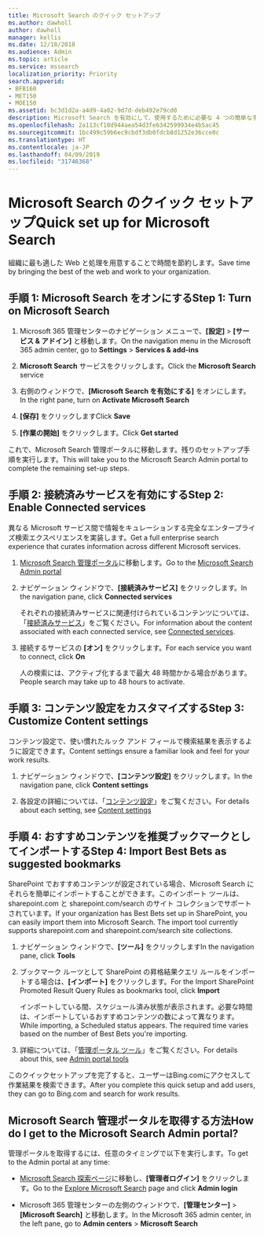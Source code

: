 ```yaml
---
title: Microsoft Search のクイック セットアップ
ms.author: dawholl
author: dawholl
manager: kellis
ms.date: 12/18/2018
ms.audience: Admin
ms.topic: article
ms.service: mssearch
localization_priority: Priority
search.appverid:
- BFB160
- MET150
- MOE150
ms.assetid: bc3d1d2a-a4d9-4a02-9d7d-deb492e79cd0
description: Microsoft Search を有効にして、使用するために必要な 4 つの簡単な手順について説明します。
ms.openlocfilehash: 2a113cf10d944aea54d3fe6342599934e4b5ac45
ms.sourcegitcommit: 1bc499c59b6ec9cbdf3db0fdcb8d1252e36cce0c
ms.translationtype: HT
ms.contentlocale: ja-JP
ms.lasthandoff: 04/09/2019
ms.locfileid: "31746368"
---
```

# <a name="quick-set-up-for-microsoft-search"></a><span data-ttu-id="71b8f-103">Microsoft Search のクイック セットアップ</span><span class="sxs-lookup"><span data-stu-id="71b8f-103">Quick set up for Microsoft Search</span></span>

<span data-ttu-id="71b8f-104">組織に最も適した Web と処理を用意することで時間を節約します。</span><span class="sxs-lookup"><span data-stu-id="71b8f-104">Save time by bringing the best of the web and work to your organization.</span></span>
  
## <a name="step-1-turn-on-microsoft-search"></a><span data-ttu-id="71b8f-105">手順 1: Microsoft Search をオンにする</span><span class="sxs-lookup"><span data-stu-id="71b8f-105">Step 1: Turn on Microsoft Search</span></span>

1. <span data-ttu-id="71b8f-106">Microsoft 365 管理センターのナビゲーション メニューで、**[設定]** \> **[サービス &amp; アドイン]** と移動します。</span><span class="sxs-lookup"><span data-stu-id="71b8f-106">On the navigation menu in the Microsoft 365 admin center, go to **Settings** \> **Services &amp; add-ins**</span></span>
    
2. <span data-ttu-id="71b8f-107">**Microsoft Search** サービスをクリックします。</span><span class="sxs-lookup"><span data-stu-id="71b8f-107">Click the **Microsoft Search** service</span></span> 
    
3. <span data-ttu-id="71b8f-108">右側のウィンドウで、**[Microsoft Search を有効にする]** をオンにします。</span><span class="sxs-lookup"><span data-stu-id="71b8f-108">In the right pane, turn on **Activate Microsoft Search**</span></span>
    
4. <span data-ttu-id="71b8f-109">**[保存]** をクリックします</span><span class="sxs-lookup"><span data-stu-id="71b8f-109">Click **Save**</span></span>
    
5. <span data-ttu-id="71b8f-110">**[作業の開始]** をクリックします。</span><span class="sxs-lookup"><span data-stu-id="71b8f-110">Click **Get started**</span></span>
  
<span data-ttu-id="71b8f-111">これで、Microsoft Search 管理ポータルに移動します。残りのセットアップ手順を実行します。</span><span class="sxs-lookup"><span data-stu-id="71b8f-111">This will take you to the Microsoft Search Admin portal to complete the remaining set-up steps.</span></span>
    
## <a name="step-2-enable-connected-services"></a><span data-ttu-id="71b8f-112">手順 2: 接続済みサービスを有効にする</span><span class="sxs-lookup"><span data-stu-id="71b8f-112">Step 2: Enable Connected services</span></span>

<span data-ttu-id="71b8f-113">異なる Microsoft サービス間で情報をキュレーションする完全なエンタープライズ検索エクスペリエンスを実装します。</span><span class="sxs-lookup"><span data-stu-id="71b8f-113">Get a full enterprise search experience that curates information across different Microsoft services.</span></span>
  
1. <span data-ttu-id="71b8f-114">[Microsoft Search 管理ポータル](https://www.bingforbusiness.com/admin)に移動します。</span><span class="sxs-lookup"><span data-stu-id="71b8f-114">Go to the [Microsoft Search Admin portal](https://www.bingforbusiness.com/admin)</span></span>
    
2. <span data-ttu-id="71b8f-115">ナビゲーション ウィンドウで、**[接続済みサービス]** をクリックします。</span><span class="sxs-lookup"><span data-stu-id="71b8f-115">In the navigation pane, click **Connected services**</span></span>
    
    <span data-ttu-id="71b8f-116">それぞれの接続済みサービスに関連付けられているコンテンツについては、「[接続済みサービス](connected-services.md)」をご覧ください。</span><span class="sxs-lookup"><span data-stu-id="71b8f-116">For information about the content associated with each connected service, see [Connected services](connected-services.md).</span></span>
    
3. <span data-ttu-id="71b8f-117">接続するサービスの **[オン]** をクリックします。</span><span class="sxs-lookup"><span data-stu-id="71b8f-117">For each service you want to connect, click **On**</span></span>
    
    <span data-ttu-id="71b8f-118">人の検索には、アクティブ化するまで最大 48 時間かかる場合があります。</span><span class="sxs-lookup"><span data-stu-id="71b8f-118">People search may take up to 48 hours to activate.</span></span>
    
## <a name="step-3-customize-content-settings"></a><span data-ttu-id="71b8f-119">手順 3: コンテンツ設定をカスタマイズする</span><span class="sxs-lookup"><span data-stu-id="71b8f-119">Step 3: Customize Content settings</span></span>

<span data-ttu-id="71b8f-120">コンテンツ設定で、使い慣れたルック アンド フィールで検索結果を表示するように設定できます。</span><span class="sxs-lookup"><span data-stu-id="71b8f-120">Content settings ensure a familiar look and feel for your work results.</span></span> 
  
1. <span data-ttu-id="71b8f-121">ナビゲーション ウィンドウで、**[コンテンツ設定]** をクリックします。</span><span class="sxs-lookup"><span data-stu-id="71b8f-121">In the navigation pane, click **Content settings**</span></span>
    
2. <span data-ttu-id="71b8f-122">各設定の詳細については、「[コンテンツ設定](content-settings.md)」をご覧ください。</span><span class="sxs-lookup"><span data-stu-id="71b8f-122">For details about each setting, see [Content settings](content-settings.md)</span></span>
    
## <a name="step-4-import-best-bets-as-suggested-bookmarks"></a><span data-ttu-id="71b8f-123">手順 4: おすすめコンテンツを推奨ブックマークとしてインポートする</span><span class="sxs-lookup"><span data-stu-id="71b8f-123">Step 4: Import Best Bets as suggested bookmarks</span></span>

<span data-ttu-id="71b8f-p101">SharePoint でおすすめコンテンツが設定されている場合、Microsoft Search にそれらを簡単にインポートすることができます。このインポート ツールは、sharepoint.com と sharepoint.com/search のサイト コレクションでサポートされています。</span><span class="sxs-lookup"><span data-stu-id="71b8f-p101">If your organization has Best Bets set up in SharePoint, you can easily import them into Microsoft Search. The import tool currently supports sharepoint.com and sharepoint.com/search site collections.</span></span> 
  
1. <span data-ttu-id="71b8f-126">ナビゲーション ウィンドウで、**[ツール]** をクリックします</span><span class="sxs-lookup"><span data-stu-id="71b8f-126">In the navigation pane, click **Tools**</span></span>
    
2. <span data-ttu-id="71b8f-127">ブックマーク ルーツとして SharePoint の昇格結果クエリ ルールをインポートする場合は、**[インポート]** をクリックします。</span><span class="sxs-lookup"><span data-stu-id="71b8f-127">For the Import SharePoint Promoted Result Query Rules as bookmarks tool, click **Import**</span></span>
    
    <span data-ttu-id="71b8f-p102">インポートしている間、スケジュール済み状態が表示されます。必要な時間は、インポートしているおすすめコンテンツの数によって異なります。</span><span class="sxs-lookup"><span data-stu-id="71b8f-p102">While importing, a Scheduled status appears. The required time varies based on the number of Best Bets you're importing.</span></span>
    
3. <span data-ttu-id="71b8f-130">詳細については、「[管理ポータル ツール](admin-portal-tools.md)」をご覧ください。</span><span class="sxs-lookup"><span data-stu-id="71b8f-130">For details about this, see [Admin portal tools](admin-portal-tools.md)</span></span>
    
<span data-ttu-id="71b8f-131">このクイックセットアップを完了すると、ユーザーはBing.comにアクセスして作業結果を検索できます。</span><span class="sxs-lookup"><span data-stu-id="71b8f-131">After you complete this quick setup and add users, they can go to Bing.com and search for work results.</span></span> 
  
## <a name="how-do-i-get-to-the-microsoft-search-admin-portal"></a><span data-ttu-id="71b8f-132">Microsoft Search 管理ポータルを取得する方法</span><span class="sxs-lookup"><span data-stu-id="71b8f-132">How do I get to the Microsoft Search Admin portal?</span></span>

<span data-ttu-id="71b8f-133">管理ポータルを取得するには、任意のタイミングで以下を実行します。</span><span class="sxs-lookup"><span data-stu-id="71b8f-133">To get to the Admin portal at any time:</span></span>
  
- <span data-ttu-id="71b8f-134">[Microsoft Search 探索ページ](https://www.bing.com/business/explore)に移動し、**[管理者ログイン]** をクリックします。</span><span class="sxs-lookup"><span data-stu-id="71b8f-134">Go to the [Explore Microsoft Search](https://www.bing.com/business/explore) page and click **Admin login**</span></span>
    
- <span data-ttu-id="71b8f-135">Microsoft 365 管理センターの左側のウィンドウで、**[管理センター]** \> **[Microsoft Search]** と移動します。</span><span class="sxs-lookup"><span data-stu-id="71b8f-135">In the Microsoft 365 admin center, in the left pane, go to **Admin centers** \> **Microsoft Search**</span></span>

  

